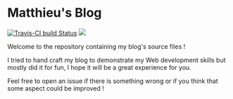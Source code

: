 # Matthieu's Blog

[![Travis-CI build Status](https://img.shields.io/travis/com/MattMattV/blog.svg?logo=travis&style=for-the-badge)](https://travis-ci.com/MattMattV/blog) ![](https://img.shields.io/david/mattmattv/blog.svg?style=for-the-badge&label=NPM%20Dependencies)

Welcome to the repository containing my blog's source files !

I tried to hand craft my blog to demonstrate my Web development skills but mostly did it for fun, I hope it will be a great experience for you.

Feel free to open an issue if there is something wrong or if you think that some aspect could be improved !